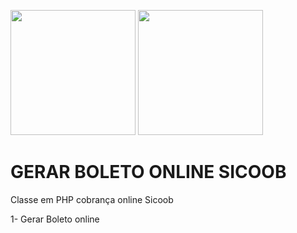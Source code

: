 <img src="https://logodownload.org/wp-content/uploads/2017/11/sicoob-logo-1.png" width="200">  <img src="https://www.cachesistemas.com.br/imagens/cachesistemasweb.gif" width="200">


#  GERAR BOLETO ONLINE  SICOOB

Classe em PHP cobrança online Sicoob 

1- Gerar Boleto online 
 
 
